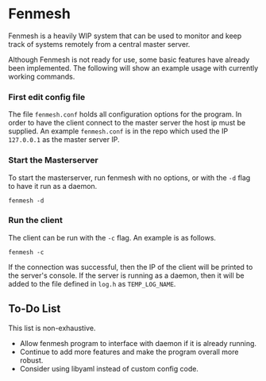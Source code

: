 # Fenmesh
Fenmesh is a heavily WIP system that can be used to monitor and keep track of systems remotely from a central master server.

Although Fenmesh is not ready for use, some basic features have already been implemented. The following will show an example usage with currently working commands.

### First edit config file

The file `fenmesh.conf` holds all configuration options for the program. In order to have the client connect to the master server the host ip must be supplied. An example `fenmesh.conf` is in the repo which used the IP `127.0.0.1` as the master server IP.

### Start the Masterserver

To start the masterserver, run fenmesh with no options, or with the `-d` flag to have it run as a daemon.

```fenmesh -d```

### Run the client

The client can be run with the `-c` flag. An example is as follows.

```fenmesh -c```

If the connection was successful, then the IP of the client will be printed to the server's console. If the server is running as a daemon, then it will be added to the file defined in `log.h` as `TEMP_LOG_NAME`.

## To-Do List
This list is non-exhaustive.

- Allow fenmesh program to interface with daemon if it is already running.
- Continue to add more features and make the program overall more robust.
- Consider using libyaml instead of custom config code.
